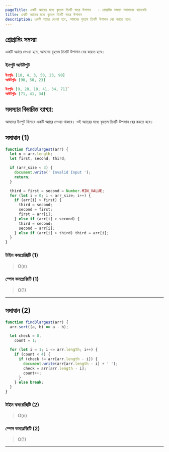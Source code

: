 ```yaml
---
pageTitle: একটি অ্যারের মধ্যে বৃহত্তম তিনটি স্বতন্ত্র উপাদান   - প্রোগ্রামিং সমস্যা সমাধানের হাতেখড়ি
title: একটি অ্যারের মধ্যে বৃহত্তম তিনটি স্বতন্ত্র উপাদান
description: একটি অ্যারে দেওয়া হবে, আমদের বৃহত্তম তিনটি উপাদান বের করতে হবে।
---
```


## প্রোগ্রামিং সমস্যা

একটি অ্যারে দেওয়া হবে, আমদের বৃহত্তম তিনটি উপাদান বের করতে হবে।

### ইনপুট আউটপুট

```json
ইনপুটঃ [10, 4, 3, 50, 23, 90]
আউটপুটঃ [90, 50, 23]

ইনপুটঃ [9, 20, 10, 41, 34, 71]`
আউটপুটঃ [71, 41, 34]

```

## সমস্যার বিস্তারিত ব্যাখ্যা:

আমদের ইনপুট হিসাবে একটি অ্যারে দেওয়া থাকবে। ওই অ্যারের মধ্যে বৃহত্তম তিনটি উপাদান বের করতে হবে।

## সমাধান (1)

```js
function find3largest(arr) {
  let n = arr.length;
  let first, second, third;

  if (arr_size < 3) {
    document.write(' Invalid Input ');
    return;
  }

  third = first = second = Number.MIN_VALUE;
  for (let i = 0; i < arr_size; i++) {
    if (arr[i] > first) {
      third = second;
      second = first;
      first = arr[i];
    } else if (arr[i] > second) {
      third = second;
      second = arr[i];
    } else if (arr[i] > third) third = arr[i];
  }
}
```

### টাইম কমপ্লেক্সিটি (1)

> O(n)

### স্পেস কমপ্লেক্সিটি (1)

> O(1)

---

## সমাধান (2)

```js
function find3largest(arr) {
  arr.sort((a, b) => a - b);

  let check = 0,
    count = 1;

  for (let i = 1; i <= arr.length; i++) {
    if (count < 4) {
      if (check != arr[arr.length - i]) {
        document.write(arr[arr.length - i] + ' ');
        check = arr[arr.length - i];
        count++;
      }
    } else break;
  }
}
```

### টাইম কমপ্লেক্সিটি (2)

> O(n)

### স্পেস কমপ্লেক্সিটি (2)

> O(1)

---
